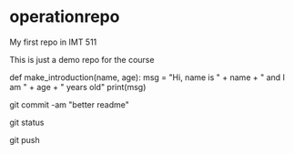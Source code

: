 # operationrepo
My first repo in IMT 511

This is just a demo repo for the course

def make_introduction(name, age):
    msg = "Hi, name is " + name + " and I am " + age + " years old"
    print(msg)
    

git commit -am "better readme"

git status

git push